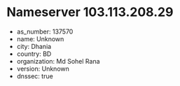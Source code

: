 # Nameserver 103.113.208.29

* as_number: 137570
* name: Unknown
* city: Dhania
* country: BD
* organization: Md Sohel Rana
* version: Unknown
* dnssec: true
